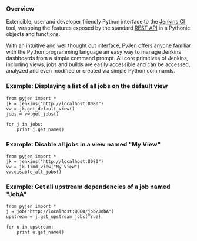 <!---
This is a readme file encoded in markdown format, intended for use on the summary page for the pyjen
github project. Care should be taken to make sure the encoding is compatible with github's markdown
syntax. See this site for details:
http://daringfireball.net/projects/markdown/syntax
-->

### Overview
Extensible, user and developer friendly Python interface to the [Jenkins CI](http://jenkins-ci.org/) tool, wrapping
the features exposed by the standard [REST API](https://wiki.jenkins-ci.org/display/JENKINS/Remote+access+API) in a 
Pythonic objects and functions.

With an intuitive and well thought out interface, PyJen offers anyone familiar with the Python programming
language an easy way to manage Jenkins dashboards from a simple command prompt. All core primitives of Jenkins,
including views, jobs and builds are easily accessible and can be accessed, analyzed and even modified or created
via simple Python commands.

### Example: Displaying a list of all jobs on the default view
    from pyjen import *
    jk = jenkins("http://localhost:8080")
    vw = jk.get_default_view()
    jobs = vw.get_jobs()
    
    for j in jobs:
    	print j.get_name()
    	
### Example: Disable all jobs in a view named "My View"
    from pyjen import *
    jk = jenkins("http://localhost:8080")
    vw = jk.find_view("My View")
    vw.disable_all_jobs()
    
### Example: Get all upstream dependencies of a job named "JobA"
    from pyjen import *
    j = job("http://localhost:8080/job/JobA")
    upstream = j.get_upstream_jobs(True)
    
    for u in upstream:
    	print u.get_name()